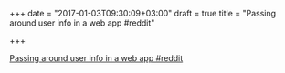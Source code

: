 +++
date = "2017-01-03T09:30:09+03:00"
draft = true
title = "Passing around user info in a web app  #reddit"

+++

<p><a href="https://t.co/5odVzDDyN1">Passing around user info in a web app  #reddit</a></p>

